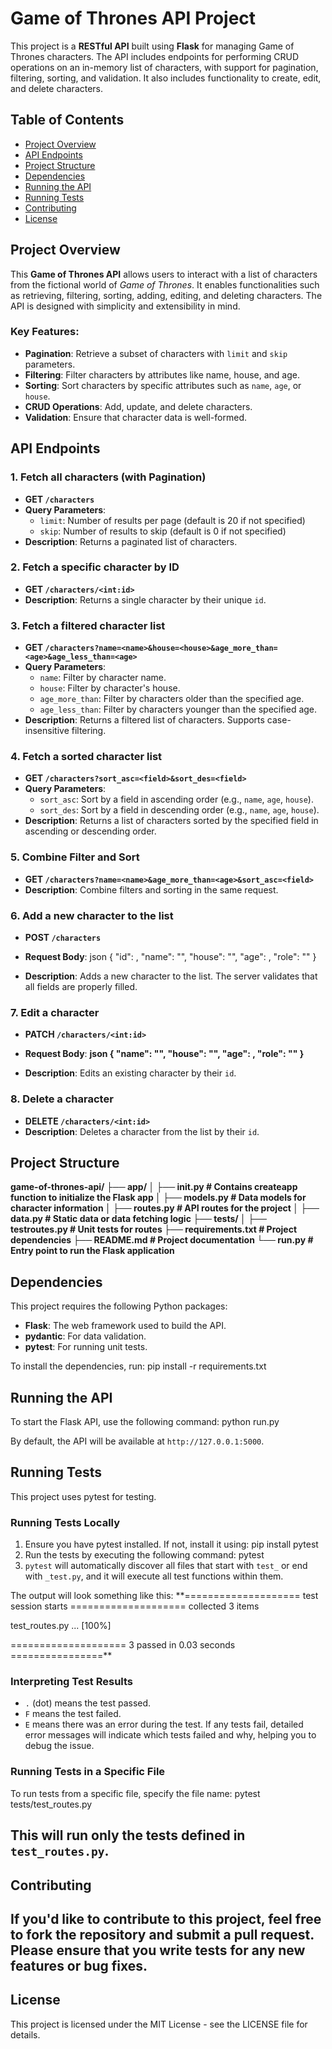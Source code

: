 # Game of Thrones API Project
This project is a **RESTful API** built using **Flask** for managing Game of Thrones characters. The API includes endpoints for performing CRUD operations on an in-memory list of characters, with support for pagination, filtering, sorting, and validation. It also includes functionality to create, edit, and delete characters.

## Table of Contents
- [Project Overview](#project-overview)
- [API Endpoints](#api-endpoints)
- [Project Structure](#project-structure)
- [Dependencies](#dependencies)
- [Running the API](#running-the-api)
- [Running Tests](#running-tests)
- [Contributing](#contributing)
- [License](#license)

## Project Overview
This **Game of Thrones API** allows users to interact with a list of characters from the fictional world of *Game of Thrones*. It enables functionalities such as retrieving, filtering, sorting, adding, editing, and deleting characters. The API is designed with simplicity and extensibility in mind.

### Key Features:
- **Pagination**: Retrieve a subset of characters with `limit` and `skip` parameters.
- **Filtering**: Filter characters by attributes like name, house, and age.
- **Sorting**: Sort characters by specific attributes such as `name`, `age`, or `house`.
- **CRUD Operations**: Add, update, and delete characters.
- **Validation**: Ensure that character data is well-formed.

## API Endpoints
### 1. **Fetch all characters (with Pagination)**
- **GET `/characters`**
- **Query Parameters**:
  - `limit`: Number of results per page (default is 20 if not specified)
  - `skip`: Number of results to skip (default is 0 if not specified)
- **Description**: Returns a paginated list of characters.

### 2. **Fetch a specific character by ID**
- **GET `/characters/<int:id>`**
- **Description**: Returns a single character by their unique `id`.

### 3. **Fetch a filtered character list**
- **GET `/characters?name=<name>&house=<house>&age_more_than=<age>&age_less_than=<age>`**
- **Query Parameters**:
  - `name`: Filter by character name.
  - `house`: Filter by character's house.
  - `age_more_than`: Filter by characters older than the specified age.
  - `age_less_than`: Filter by characters younger than the specified age.
- **Description**: Returns a filtered list of characters. Supports case-insensitive filtering.

### 4. **Fetch a sorted character list**
- **GET `/characters?sort_asc=<field>&sort_des=<field>`**
- **Query Parameters**:
  - `sort_asc`: Sort by a field in ascending order (e.g., `name`, `age`, `house`).
  - `sort_des`: Sort by a field in descending order (e.g., `name`, `age`, `house`).
- **Description**: Returns a list of characters sorted by the specified field in ascending or descending order.

### 5. **Combine Filter and Sort**
- **GET `/characters?name=<name>&age_more_than=<age>&sort_asc=<field>`**
- **Description**: Combine filters and sorting in the same request.

### 6. **Add a new character to the list**
- **POST `/characters`**
- **Request Body**:
json
  {
    "id": <uniqueid>,
    "name": "<charactername>",
    "house": "<characterhouse>",
    "age": <age>,
    "role": "<characterrole>"
  }

- **Description**: Adds a new character to the list. The server validates that all fields are properly filled.

### 7. **Edit a character**
- **PATCH `/characters/<int:id>`**
- **Request Body**:
**json
  {
    "name": "<newname>",
    "house": "<newhouse>",
    "age": <newage>,
    "role": "<newrole>"
  }**

- **Description**: Edits an existing character by their `id`.

### 8. **Delete a character**
- **DELETE `/characters/<int:id>`**
- **Description**: Deletes a character from the list by their `id`.

## Project Structure
**game-of-thrones-api/
├── app/
│   ├── init.py      # Contains createapp function to initialize the Flask app
│   ├── models.py        # Data models for character information
│   ├── routes.py        # API routes for the project
│   ├── data.py          # Static data or data fetching logic
├── tests/
│   ├── testroutes.py   # Unit tests for routes
├── requirements.txt     # Project dependencies
├── README.md            # Project documentation
└── run.py               # Entry point to run the Flask application**

## Dependencies
This project requires the following Python packages:
- **Flask**: The web framework used to build the API.
- **pydantic**: For data validation.
- **pytest**: For running unit tests.

To install the dependencies, run: pip install -r requirements.txt

## Running the API
To start the Flask API, use the following command: python run.py

By default, the API will be available at `http://127.0.0.1:5000`.

## Running Tests
This project uses pytest for testing.

### Running Tests Locally
1. Ensure you have pytest installed. If not, install it using: pip install pytest
2. Run the tests by executing the following command: pytest
3. `pytest` will automatically discover all files that start with `test_` or end with `_test.py`, and it will execute all test functions within them.

The output will look something like this:
**==================== test session starts ====================
collected 3 items

test_routes.py ...          [100%]

==================== 3 passed in 0.03 seconds ================**

### Interpreting Test Results
- `.` (dot) means the test passed.
- `F` means the test failed.
- `E` means there was an error during the test.
If any tests fail, detailed error messages will indicate which tests failed and why, helping you to debug the issue.


### Running Tests in a Specific File
To run tests from a specific file, specify the file name: pytest tests/test_routes.py

This will run only the tests defined in `test_routes.py`.
---
## Contributing
If you'd like to contribute to this project, feel free to fork the repository and submit a pull request. Please ensure that you write tests for any new features or bug fixes.
---
## License
This project is licensed under the MIT License - see the LICENSE file for details.

  
